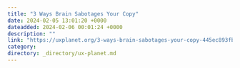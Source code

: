 ```yaml
---
title: "3 Ways Brain Sabotages Your Copy"
date: 2024-02-05 13:01:20 +0000
dateadded: 2024-02-06 00:01:24 +0000
description: ""
link: "https://uxplanet.org/3-ways-brain-sabotages-your-copy-445ec893fb54?source=rss----819cc2aaeee0---4"
category:
directory: _directory/ux-planet.md
---
```

